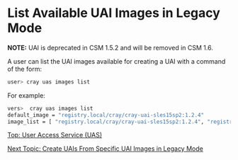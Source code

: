 # List Available UAI Images in Legacy Mode

**NOTE:** UAI is deprecated in CSM 1.5.2 and will be removed in CSM 1.6.

A user can list the UAI images available for creating a UAI with a command of the form:

```bash
user> cray uas images list
```

For example:

```bash
vers>  cray uas images list
default_image = "registry.local/cray/cray-uai-sles15sp2:1.2.4"
image_list = [ "registry.local/cray/cray-uai-sles15sp2:1.2.4", "registry.local/cray/cray-uai-sanity-test:1.2.4", "registry.local/cray/cray-uai-broker:1.2.4",]
```

[Top: User Access Service (UAS)](README.md)

[Next Topic: Create UAIs From Specific UAI Images in Legacy Mode](Create_UAIs_From_Specific_UAI_Images_in_Legacy_Mode.md)

